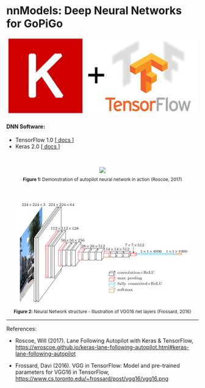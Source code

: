 # nnModels: Deep Neural Networks for GoPiGo

<p align="center">
  <img src="/img/keras-tensorflow-logo.jpg"/>
</p>


#### DNN Software:
 - TensorFlow 1.0 [[ docs ]](https://www.tensorflow.org/api_docs/python/)
 - Keras 2.0 [[ docs ]](https://keras.io/)

<br>



<p align="center">
  <img src="/img/autopilot-demo.gif"/>
  <br>
  <sub>
  <b> Figure 1: </b> Demonstration of autopilot neural network in action (Roscoe, 2017)</sub>
</p>


<br>

<p align="center">
  <img src="/img/vgg16-viz.png"/>
  <br>
  <sub>
  <b> Figure 2: </b> Neural Network structure - Illustration of VGG16 net layers (Frossard, 2016)</sub>
</p>




---
References:
- Roscoe, Will (2017). Lane Following Autopilot with Keras & TensorFlow, https://wroscoe.github.io/keras-lane-following-autopilot.html#keras-lane-following-autopilot

- Frossard, Davi (2016). VGG in TensorFlow: Model and pre-trained parameters for VGG16 in TensorFlow, https://www.cs.toronto.edu/~frossard/post/vgg16/vgg16.png
